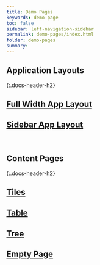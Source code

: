 ```yaml
---
title: Demo Pages
keywords: demo page
toc: false
sidebar: left-navigation-sidebar
permalink: demo-pages/index.html
folder: demo-pages
summary:
---
```


## Application Layouts
{:.docs-header-h2}

<div class="fd-layout-grid fd-layout-grid--col-2 docs-tiles">
    <a class="fd-tile" role="button" href="full-width-app-demo.html" target="_blank">
        <div class="fd-tile__content">
             <h2 class="fd-tile__header">
                 Full Width App Layout
             </h2>
        </div>
    </a>
    <a class="fd-tile" role="button" href="sidebar-app-demo.html" target="_blank">
        <div class="fd-tile__content">
             <h2 class="fd-tile__header">
                 Sidebar App Layout
             </h2>
         </div>
    </a>
</div>

<br>

## Content Pages
{:.docs-header-h2}

<div class="fd-layout-grid fd-layout-grid--col-2 docs-tiles">
    <a class="fd-tile" role="button" href="tiles-demo-page.html" target="_blank">
        <div class="fd-tile__content">
             <h2 class="fd-tile__header">
                 Tiles
             </h2>
        </div>
    </a>
    <a class="fd-tile" role="button" href="table-demo-page.html" target="_blank">
        <div class="fd-tile__content">
             <h2 class="fd-tile__header">
                 Table
             </h2>
         </div>
    </a>
    <a class="fd-tile" role="button" href="tree-demo-page.html" target="_blank">
        <div class="fd-tile__content">
             <h2 class="fd-tile__header">
                 Tree
             </h2>
        </div>
    </a>
    <a class="fd-tile" role="button" href="empty-demo-page.html" target="_blank">
        <div class="fd-tile__content">
             <h2 class="fd-tile__header">
                 Empty Page
             </h2>
        </div>
    </a>
</div>
